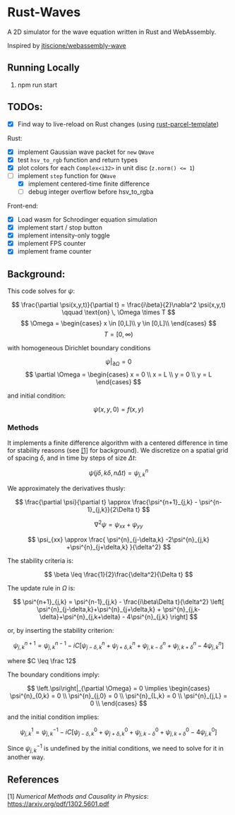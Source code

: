 # Rust-Waves

A 2D simulator for the wave equation written in Rust and WebAssembly. 

Inspired by [jtiscione/webassembly-wave](https://github.com/jtiscione/webassembly-wave)

## Running Locally

1. npm run start

## TODOs:

- [x] Find way to live-reload on Rust changes (using [rust-parcel-template](https://github.com/rustwasm/rust-parcel-template))

Rust:
- [x] implement Gaussian wave packet for `new` `QWave`
- [x] test `hsv_to_rgb` function and return types
- [x] plot colors for each `Complex<i32>` in unit disc (`z.norm() <= 1`)
- [ ] implement `step` function for `QWave`
  - [x] implement centered-time finite difference
  - [ ] debug integer overflow before hsv_to_rgba

Front-end:
- [x] Load wasm for Schrodinger equation simulation
- [x] implement start / stop button
- [x] implement intensity-only toggle
- [x] implement FPS counter
- [x] implement frame counter

## Background:

This code solves for $\psi$:

$$
\frac{\partial \psi(x,y,t)}{\partial t} = \frac{i\beta}{2}\nabla^2 \psi(x,y,t)
\qquad \text{on} \, \Omega \times T
$$
$$
\Omega = \begin{cases}
x \in [0,L]\\
y \in [0,L]\\
\end{cases}
$$
$$
T = [0, \infty)
$$

with homogeneous Dirichlet boundary conditions

$$
\psi|_{\partial \Omega} = 0  
$$
$$
\partial \Omega = \begin{cases}
x = 0 \\
x = L \\ 
y = 0 \\
y = L
\end{cases}
$$

and initial condition:

$$
\psi(x,y,0) = f(x,y)
$$

### Methods

It implements a finite difference algorithm with a centered difference in time for stability reasons (see [[1]](#1) for background).
We discretize on a spatial grid of spacing $\delta$, and in time by steps of size $\Delta t$: 

$$
\psi(j\delta, k\delta, n\Delta t) = \psi^n_{j,k}
$$

We approximately the derivatives thusly:

$$
\frac{\partial \psi}{\partial t} \approx \frac{\psi^{n+1}_{j,k} - \psi^{n-1}_{j,k}}{2\Delta t}
$$

$$
\nabla^2 \psi = \psi_{xx}+ \psi_{yy}
$$

$$
\psi_{xx} \approx \frac{
  \psi^{n}_{j-\delta,k}
  -2\psi^{n}_{j,k}
  +\psi^{n}_{j+\delta,k}
  }{\delta^2}
$$


The stability criteria is:

$$
\beta \leq \frac{1}{2}\frac{\delta^2}{\Delta t} 
$$


The update rule in $\Omega$ is:

$$
\psi^{n+1}_{j,k} = 
  \psi^{n-1}_{j,k} - 
  \frac{i\beta\Delta t}{\delta^2}
  \left[
    \psi^{n}_{j-\delta,k}+\psi^{n}_{j+\delta,k} +
    \psi^{n}_{j,k-\delta}+\psi^{n}_{j,k+\delta} -
    4\psi^{n}_{j,k}
  \right]
$$

or, by inserting the stability criterion:

$$
\psi^{n+1}_{j,k} = 
  \psi^{n-1}_{j,k} - 
  iC
  \left[
    \psi^{n}_{j-\delta,k}+\psi^{n}_{j+\delta,k} +
    \psi^{n}_{j,k-\delta}+\psi^{n}_{j,k+\delta} -
    4\psi^{n}_{j,k}
  \right]
$$

where $C \leq \frac 12$

The boundary conditions imply:

$$
\left.\psi\right|_{\partial \Omega} = 0
\implies
\begin{cases}
\psi^{n}_{0,k} = 0 \\
\psi^{n}_{j,0} = 0 \\
\psi^{n}_{L,k} = 0 \\
\psi^{n}_{j,L} = 0 \\
\end{cases}
$$

and the initial condition implies:

$$
\psi^{1}_{j,k} = 
  \psi^{-1}_{j,k} - 
  iC
  \left[
    \psi^{0}_{j-\delta,k}+\psi^{0}_{j+\delta,k} +
    \psi^{0}_{j,k-\delta}+\psi^{0}_{j,k+\delta} -
    4\psi^{0}_{j,k}
  \right]
$$

Since $\psi^{-1}_{j,k}$ is undefined by the initial conditions, we need to solve for it in another way.

## References

<a id="1">[1]</a> *Numerical Methods and Causality in Physics*: https://arxiv.org/pdf/1302.5601.pdf